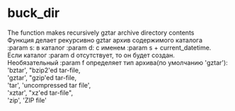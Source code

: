 # buck_dir
The function makes recursively gztar archive directory contents</br>
 Функция делает рекурсивно gztar архив содержимого каталога</br>
    :param s: в каталог :param d: с именем :param s + current_datetime.</br>
    Если каталог :param d отсутствует, то он будет создан.</br>
    Необязательный :param f определяет тип архива(по умолчанию 'gztar'):</br>
    'bztar', "bzip2'ed tar-file,</br>
    'gztar', "gzip'ed tar-file,</br>
    'tar',   'uncompressed tar file',</br>
    'xztar', "xz'ed tar-file",</br>
    'zip',   'ZIP file'</br>

